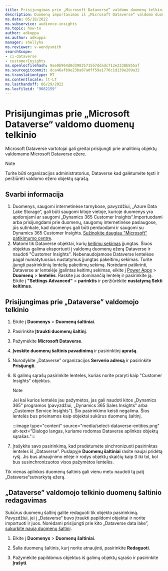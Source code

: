 ```yaml
---
title: Prisijungimas prie „Microsoft Dataverse“ valdomo duomenų telkinio
description: Duomenų importavimas iš „Microsoft Dataverse“ valdomo duomenų telkinio.
ms.date: 05/18/2022
ms.subservice: audience-insights
ms.topic: how-to
author: adkuppa
ms.author: adkuppa
manager: shellyha
ms.reviewer: v-wendysmith
searchScope:
- ci-dataverse
- customerInsights
ms.openlocfilehash: 9ae0b964d8d39835715b7ddadc712e2338b855af
ms.sourcegitcommit: dca46afb9e23ba87a0ff59a1776c1d139e209a32
ms.translationtype: MT
ms.contentlocale: lt-LT
ms.lasthandoff: 06/29/2022
ms.locfileid: "9082159"
---
```

# <a name="connect-to-data-in-a-microsoft-dataverse-managed-data-lake"></a>Prisijungimas prie „Microsoft Dataverse“ valdomo duomenų telkinio

Microsoft Dataverse vartotojai gali greitai prisijungti prie analitinių objektų valdomame Microsoft Dataverse ežere.

> [!NOTE]
> Turite būti organizacijos administratorius, Dataverse kad galėtumėte tęsti ir peržiūrėti valdomo ežero objektų sąrašą.

## <a name="important-considerations"></a>Svarbi informacija

1. Duomenys, saugomi internetinėse tarnybose, pavyzdžiui, „Azure Data Lake Storage“, gali būti saugomi kitoje vietoje, kurioje duomenys yra apdorojami ar saugomi „Dynamics 365 Customer Insights“.Importuodami arba prisijungdami prie duomenų, saugomų internetinėse paslaugose, jūs sutinkate, kad duomenys gali būti perduodami ir saugomi su Dynamics 365 Customer Insights. [Sužinokite daugiau "Microsoft" patikimumo centre](https://www.microsoft.com/trust-center).
2. Matomi tik Dataverse objektai, kurių [keitimų sekimas](/power-platform/admin/enable-change-tracking-control-data-synchronization) įjungtas. Šiuos objektus galima eksportuoti į valdomų duomenų ežerą Dataverse ir naudoti "Customer Insights". Nebenaudojamose Dataverse lentelėse pagal numatytuosius nustatymus įjungtas pakeitimų sekimas. Turite įjungti pasirinktinių lentelių pakeitimų sekimą. Norėdami patikrinti, Dataverse ar lentelėje įgalintas keitimų sekimas, eikite į [Power Apps](https://make.powerapps.com) > **Duomenų** > **lentelės**. Raskite jus dominančią lentelę ir pasirinkite ją. Eikite į **"Settings Advanced"** > **parinktis** ir peržiūrėkite **nustatymą Sekti keitimus**.

## <a name="connect-to-a-dataverse-managed-lake"></a>Prisijungimas prie „Dataverse” valdomojo telkinio

1. Eikite į **Duomenys** > **Duomenų šaltiniai**.

1. Pasirinkite **Įtraukti duomenų šaltinį**.

1. Pažymėkite **Microsoft Dataverse**.

1. **Įveskite duomenų šaltinis pavadinimą** ir pasirinktinį **aprašą**.

1. Nurodykite „Dataverse” organizacijos **Serverio adresą** ir pasirinkite **Prisijungti**.

1. Iš galimų sąrašų pasirinkite lenteles, kurias norite praryti kaip "Customer Insights" objektus.

   > [!NOTE]
   > Jei kai kurios lentelės jau pažymėtos, jas gali naudoti kitos „Dynamics 365” programos (pavyzdžiui, „Dynamics 365 Sales Insights” arba „Customer Service Insights”). Šio pasirinkimo keisti negalima. Šios lentelės bus prieinamos kaip objektai sukūrus duomenų šaltinį.

    :::image type="content" source="media/select-dataverse-entities.png" alt-text="Dialogo langas, kuriame rodomas Dataverse aplinkos objektų sąrašas.":::

1. Įrašykite savo pasirinkimą, kad pradėtumėte sinchronizuoti pasirinktas lenteles iš „Dataverse”. Puslapyje **Duomenų šaltiniai** rasite naujai pridėtą ryšį. Jis bus atnaujinimo eilėje ir rodys objektų skaičių kaip 0 iki tol, kol bus susinchronizuotos visos pažymėtos lentelės.

Tik vienas aplinkos duomenų šaltinis gali vienu metu naudoti tą patį „Dataverse“sutvarkytą ežerą.

## <a name="edit-a-dataverse-managed-lake-data-source"></a>„Dataverse” valdomojo telkinio duomenų šaltinio redagavimas

Sukūrus duomenų šaltinį galite redaguoti tik objekto pasirinkimą. Pavyzdžiui, jei į „Dataverse“ buvo įtraukti papildomi objektai ir norite importuoti ir juos.
Norėdami prisijungti prie kito „Dataverse data lake”, [sukurkite naują duomenų šaltinį](#connect-to-a-dataverse-managed-lake).

1. Eikite į **Duomenys** > **Duomenų šaltiniai**.

1. Šalia duomenų šaltinis, kurį norite atnaujinti, pasirinkite **Redaguoti**.

1. Pažymėkite papildomus objektus iš galimų objektų sąrašo ir pasirinkite **Įrašyti**.
